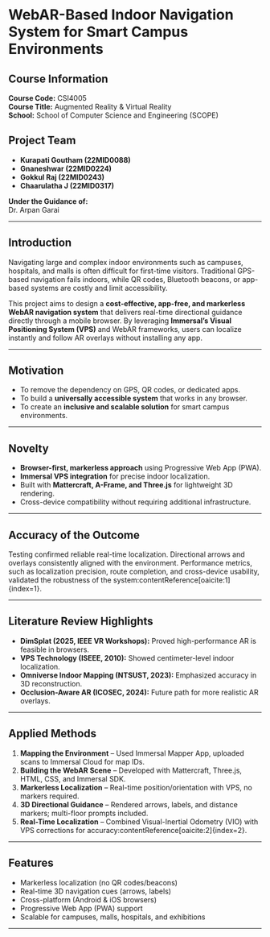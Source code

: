 # WebAR-Based Indoor Navigation System for Smart Campus Environments

## Course Information
**Course Code:** CSI4005  
**Course Title:** Augmented Reality & Virtual Reality  
**School:** School of Computer Science and Engineering (SCOPE)  

## Project Team
- **Kurapati Goutham (22MID0088)**  
- **Gnaneshwar (22MID0224)**  
- **Gokkul Raj (22MID0243)**  
- **Chaarulatha J (22MID0317)**  

**Under the Guidance of:**  
Dr. Arpan Garai  

---

## Introduction
Navigating large and complex indoor environments such as campuses, hospitals, and malls is often difficult for first-time visitors. Traditional GPS-based navigation fails indoors, while QR codes, Bluetooth beacons, or app-based systems are costly and limit accessibility.  

This project aims to design a **cost-effective, app-free, and markerless WebAR navigation system** that delivers real-time directional guidance directly through a mobile browser. By leveraging **Immersal’s Visual Positioning System (VPS)** and WebAR frameworks, users can localize instantly and follow AR overlays without installing any app.  

---

## Motivation
- To remove the dependency on GPS, QR codes, or dedicated apps.  
- To build a **universally accessible system** that works in any browser.  
- To create an **inclusive and scalable solution** for smart campus environments.  

---

## Novelty
- **Browser-first, markerless approach** using Progressive Web App (PWA).  
- **Immersal VPS integration** for precise indoor localization.  
- Built with **Mattercraft, A-Frame, and Three.js** for lightweight 3D rendering.  
- Cross-device compatibility without requiring additional infrastructure.  

---

## Accuracy of the Outcome
Testing confirmed reliable real-time localization. Directional arrows and overlays consistently aligned with the environment. Performance metrics, such as localization precision, route completion, and cross-device usability, validated the robustness of the system:contentReference[oaicite:1]{index=1}.  

---

## Literature Review Highlights
- **DimSplat (2025, IEEE VR Workshops):** Proved high-performance AR is feasible in browsers.  
- **VPS Technology (ISEEE, 2010):** Showed centimeter-level indoor localization.  
- **Omniverse Indoor Mapping (NTSUST, 2023):** Emphasized accuracy in 3D reconstruction.  
- **Occlusion-Aware AR (ICOSEC, 2024):** Future path for more realistic AR overlays.  

---

## Applied Methods
1. **Mapping the Environment** – Used Immersal Mapper App, uploaded scans to Immersal Cloud for map IDs.  
2. **Building the WebAR Scene** – Developed with Mattercraft, Three.js, HTML, CSS, and Immersal SDK.  
3. **Markerless Localization** – Real-time position/orientation with VPS, no markers required.  
4. **3D Directional Guidance** – Rendered arrows, labels, and distance markers; multi-floor prompts included.  
5. **Real-Time Localization** – Combined Visual-Inertial Odometry (VIO) with VPS corrections for accuracy:contentReference[oaicite:2]{index=2}.  

---

## Features
- Markerless localization (no QR codes/beacons)  
- Real-time 3D navigation cues (arrows, labels)  
- Cross-platform (Android & iOS browsers)  
- Progressive Web App (PWA) support  
- Scalable for campuses, malls, hospitals, and exhibitions  

---